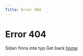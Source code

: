 ```yaml
---
Title: Error 404
---
```


Error 404
=========

Sidan finns inte typ
Get back <a href="%base_url%?">home</a></td>
